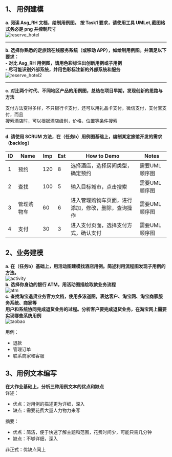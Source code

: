 ## 1、 用例建模 ##
**a. 阅读 Asg_RH 文档，绘制用例图。 按 Task1 要求，请使用工具 UMLet,截图格式务必是 png 并控制尺寸**  
![reserve_hotel]({{site.url}}/image/reserve_hotel.PNG)  
***  

**b. 选择你熟悉的定旅馆在线服务系统（或移动 APP），如绘制用例图。并满足以下要求：**  
**- 对比 Asg_RH 用例图，请用色彩标注出创新用例或子用例**  
**- 尽可能识别外部系统，并用色彩标注新的外部系统和服务**  
![reserve_hotel2]({{site.url}}/image/reserve_hotel2.PNG)  
***  

**c. 对比两个时代、不同地区产品的用例图，总结在项目早期，发现创新的思路与方法**  
  
支付方法变得多样，不只银行卡支付，还可以用礼品卡支付，微信支付，支付宝支付，而且  
搜索酒店时，可以根据酒店级别，价格，位置等条件搜索  
***  

**d. 请使用 SCRUM 方法，在（任务b）用例图基础上，编制某定旅馆开发的需求 （backlog）**  

|ID|Name|Imp|Est|How to Demo|Notes|  
|-|-|-|-|-|-|  
|1|预约|120|8|选择酒店，选择房间类型，确定预约|需要UML顺序图|  
|2|查找|100|5|输入目标城市，点击搜索|需要UML顺序图|  
|3|管理购物车|60|6|进入管理购物车页面，进行添加，修改，删除，查询操作|需要UML顺序图|  
|4|支付|30|3|进入支付页面，选择支付方式，确认支付|需要UML顺序图|  

## 2、业务建模 ##
**a. 在（任务b）基础上，用活动图建模找酒店用例。简述利用流程图发现子用例的方法。**  
![activity]({{site.url}}/image/activity.png)  
**b. 选择你身边的银行 ATM，用活动图描绘取款业务流程**  
![atm]({{site.url}}/image/atm.png)  
**c. 查找淘宝退货业务官方文档，使用多泳道图，表达客户、淘宝网、淘宝商家服务系统、商家等**  
**用户和系统协同完成退货业务的过程。分析客户要完成退货业务，在淘宝网上需要实现哪些系统用例**  
![taobao]({{site.url}}/image/taobao.png)  

用例：
* 退款
* 管理订单
* 联系商家和客服
## 3、用例文本编写 ##
**在大作业基础上，分析三种用例文本的优点和缺点**  
详述：  
* 优点：对用例的描述更为详细，深入
* 缺点：需要花费大量人力物力来写  

摘要：  
* 优点：简洁，便于快速了解主题和范围，花费时间少，可能只需几分钟
* 缺点：不够详细，深入  

非正式：优缺点同上





















